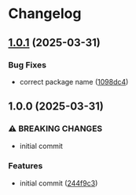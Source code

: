 # Changelog

## [1.0.1](https://github.com/compwright/oauth2-domo/compare/v1.0.0...v1.0.1) (2025-03-31)


### Bug Fixes

* correct package name ([1098dc4](https://github.com/compwright/oauth2-domo/commit/1098dc4855f3f41f30ab002630929aa9bd0b1f08))

## 1.0.0 (2025-03-31)


### ⚠ BREAKING CHANGES

* initial commit

### Features

* initial commit ([244f9c3](https://github.com/compwright/oauth2-domo/commit/244f9c3bc52f5fd92cc3cf094314c95d25f0cdd7))
